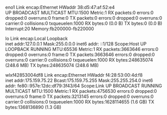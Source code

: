 eno1      Link encap:Ethernet  HWaddr 38:d5:47:af:52:e4  
          UP BROADCAST MULTICAST  MTU:1500  Metric:1
          RX packets:0 errors:0 dropped:0 overruns:0 frame:0
          TX packets:0 errors:0 dropped:0 overruns:0 carrier:0
          collisions:0 txqueuelen:1000 
          RX bytes:0 (0.0 B)  TX bytes:0 (0.0 B)
          Interrupt:20 Memory:fb200000-fb220000 

lo        Link encap:Local Loopback  
          inet addr:127.0.0.1  Mask:255.0.0.0
          inet6 addr: ::1/128 Scope:Host
          UP LOOPBACK RUNNING  MTU:65536  Metric:1
          RX packets:3663646 errors:0 dropped:0 overruns:0 frame:0
          TX packets:3663646 errors:0 dropped:0 overruns:0 carrier:0
          collisions:0 txqueuelen:1000 
          RX bytes:248635074 (248.6 MB)  TX bytes:248635074 (248.6 MB)

wlxf42853004df8 Link encap:Ethernet  HWaddr f4:28:53:00:4d:f8  
          inet addr:175.159.75.22  Bcast:175.159.75.255  Mask:255.255.254.0
          inet6 addr: fe80::957e:12dc:df79:3f43/64 Scope:Link
          UP BROADCAST RUNNING MULTICAST  MTU:1500  Metric:1
          RX packets:4756530 errors:0 dropped:0 overruns:0 frame:0
          TX packets:3213145 errors:0 dropped:0 overruns:0 carrier:0
          collisions:0 txqueuelen:1000 
          RX bytes:1628114655 (1.6 GB)  TX bytes:1368136890 (1.3 GB)

